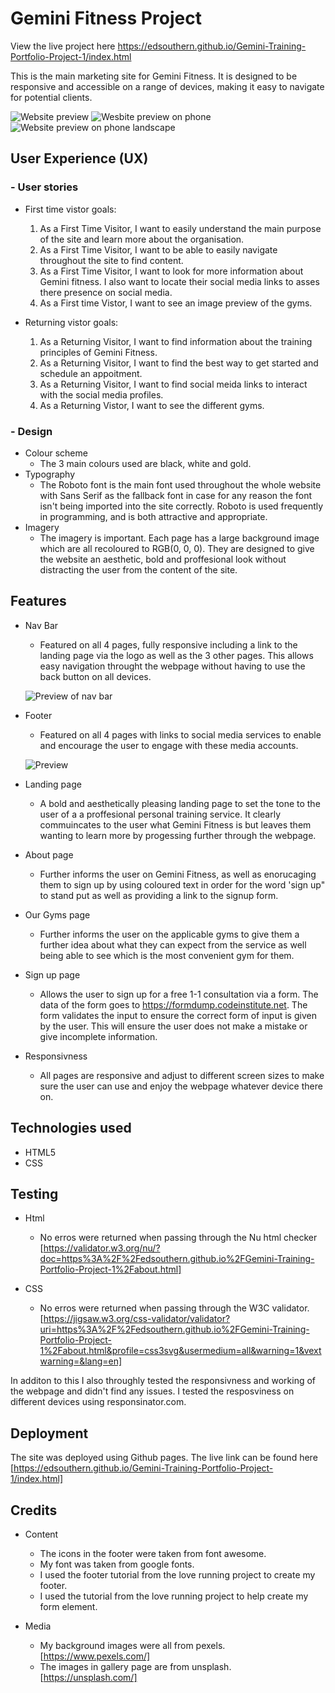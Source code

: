 # Gemini Fitness Project
View the live project here https://edsouthern.github.io/Gemini-Training-Portfolio-Project-1/index.html

This is the main marketing site for Gemini Fitness. It is designed to be responsive and accessible on a range of devices, making it easy to navigate for potential clients.

![Website preview](home-page.png)
![Wesbite preview on phone](home-page-phone.png)
![Website preview on phone landscape](home-page-phone-landscape.png)

## User Experience (UX)

### - User stories

- First time vistor goals: 
    1. As a First Time Visitor, I want to easily understand the main purpose of the site and learn more about the organisation.
    2. As a First Time Visitor, I want to be able to easily navigate throughout the site to find content.
    3. As a First Time Visitor, I want to look for more information about Gemini fitness. I also want to locate their social media links to asses there presence on social media.
    4. As a First time Vistor, I want to see an image preview of the gyms.  

- Returning vistor goals:
    1. As a Returning Visitor, I want to find information about the training principles of Gemini Fitness.
    2. As a Returning Visitor, I want to find the best way to get started and schedule an appoitment. 
    3. As a Returning Visitor, I want to find social meida links to interact with the social media profiles.
    4. As a Returning Vistor, I want to see the different gyms. 



### - Design  

- Colour scheme
    - The 3 main colours used are black, white and gold. 
- Typography
    - The Roboto font is the main font used throughout the whole website with Sans Serif as the fallback font in case for any reason the font isn't being imported into the site correctly. Roboto is used frequently in programming, and is both attractive and appropriate.
 - Imagery
    - The imagery is important. Each page has a large background image which are all recoloured to RGB(0, 0, 0). They are designed to give the website an aesthetic, bold and proffesional look without distracting the user from the content of the site. 
    

## Features

- Nav Bar
    - Featured on all 4 pages, fully responsive including a link to the landing page via the logo as well as the 3 other pages. This allows easy navigation throught the webpage without having to use the back button on all devices. 

    ![Preview of nav bar](nav-bar.png)

-   Footer
    - Featured on all 4 pages with links to social media services to enable and encourage the user to engage with these media accounts.

    ![Preview]()

- Landing page
    - A bold and aesthetically pleasing landing page to set the tone to the user of a a proffesional personal training service. It clearly commuincates to the user what Gemini Fitness is but leaves them wanting to learn more by progessing further through the webpage.

- About page 
    - Further informs the user on Gemini Fitness, as well as enorucaging them to sign up by using coloured text in order for the word 'sign up" to stand put as well as providing a link to the signup form. 

- Our Gyms page
    - Further informs the user on the applicable gyms to give them a further idea about what they can expect from the service as well being able to see which is the most convenient gym for them. 

- Sign up page 
    - Allows the user to sign up for a free 1-1 consultation via a form. The data of the form goes to https://formdump.codeinstitute.net. The form validates the input to ensure the correct form of input is given by the user. This will ensure the user does not make a mistake or give incomplete information. 

- Responsivness 
    - All pages are responsive and adjust to different screen sizes to make sure the user can use and enjoy the webpage whatever device there on. 

## Technologies used

- HTML5
- CSS

## Testing

- Html
    - No erros were returned when passing through the Nu html checker  [https://validator.w3.org/nu/?doc=https%3A%2F%2Fedsouthern.github.io%2FGemini-Training-Portfolio-Project-1%2Fabout.html]

- CSS
    - No erros were returned when passing through the W3C validator. [https://jigsaw.w3.org/css-validator/validator?uri=https%3A%2F%2Fedsouthern.github.io%2FGemini-Training-Portfolio-Project-1%2Fabout.html&profile=css3svg&usermedium=all&warning=1&vextwarning=&lang=en]

In additon to this I also throughly tested the responsivness and working of the webpage and didn't find any issues. I tested the resposviness on different devices using responsinator.com.

## Deployment

The site was deployed using Github pages. The live link can be found here [https://edsouthern.github.io/Gemini-Training-Portfolio-Project-1/index.html]

## Credits

- Content
    - The icons in the footer were taken from font awesome. 
    - My font was taken from google fonts. 
    - I used the footer tutorial from the love running project to create my footer. 
    - I used the tutorial from the love running project to help create my form element. 

- Media
    - My background images were all from pexels.[https://www.pexels.com/] 
    - The images in gallery page are from unsplash. [https://unsplash.com/]






